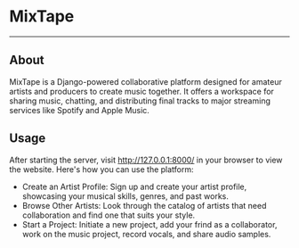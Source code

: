 # MixTape
---
## About
MixTape is a Django-powered collaborative platform designed for amateur artists and producers to create music together. It offers a workspace for sharing music, chatting, and distributing final tracks to major streaming services like Spotify and Apple Music.

## Usage
After starting the server, visit http://127.0.0.1:8000/ in your browser to view the website. Here's how you can use the platform:

- Create an Artist Profile: Sign up and create your artist profile, showcasing your musical skills, genres, and past works.
- Browse Other Artists: Look through the catalog of artists that need collaboration and find one that suits your style.
- Start a Project: Initiate a new project, add your frind as a collaborator, work on the music project, record vocals, and share audio samples.
